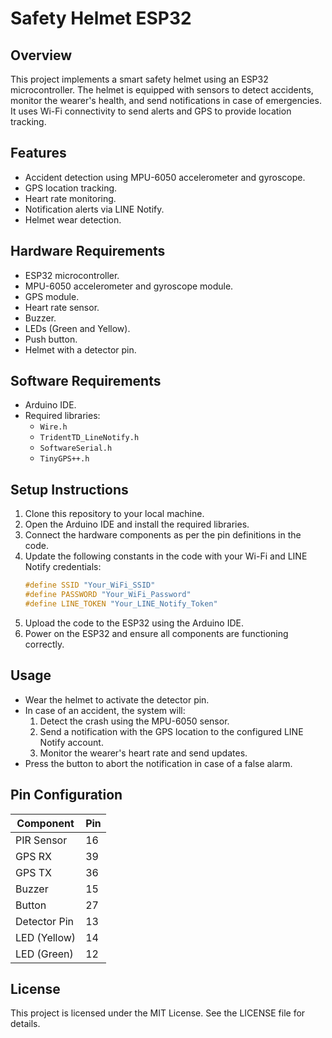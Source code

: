 # Safety Helmet ESP32

## Overview
This project implements a smart safety helmet using an ESP32 microcontroller. The helmet is equipped with sensors to detect accidents, monitor the wearer's health, and send notifications in case of emergencies. It uses Wi-Fi connectivity to send alerts and GPS to provide location tracking.

## Features
- Accident detection using MPU-6050 accelerometer and gyroscope.
- GPS location tracking.
- Heart rate monitoring.
- Notification alerts via LINE Notify.
- Helmet wear detection.

## Hardware Requirements
- ESP32 microcontroller.
- MPU-6050 accelerometer and gyroscope module.
- GPS module.
- Heart rate sensor.
- Buzzer.
- LEDs (Green and Yellow).
- Push button.
- Helmet with a detector pin.

## Software Requirements
- Arduino IDE.
- Required libraries:
  - `Wire.h`
  - `TridentTD_LineNotify.h`
  - `SoftwareSerial.h`
  - `TinyGPS++.h`

## Setup Instructions
1. Clone this repository to your local machine.
2. Open the Arduino IDE and install the required libraries.
3. Connect the hardware components as per the pin definitions in the code.
4. Update the following constants in the code with your Wi-Fi and LINE Notify credentials:
   ```c
   #define SSID "Your_WiFi_SSID"
   #define PASSWORD "Your_WiFi_Password"
   #define LINE_TOKEN "Your_LINE_Notify_Token"
   ```
5. Upload the code to the ESP32 using the Arduino IDE.
6. Power on the ESP32 and ensure all components are functioning correctly.

## Usage
- Wear the helmet to activate the detector pin.
- In case of an accident, the system will:
  1. Detect the crash using the MPU-6050 sensor.
  2. Send a notification with the GPS location to the configured LINE Notify account.
  3. Monitor the wearer's heart rate and send updates.
- Press the button to abort the notification in case of a false alarm.

## Pin Configuration
| Component       | Pin  |
|-----------------|------|
| PIR Sensor      | 16   |
| GPS RX          | 39   |
| GPS TX          | 36   |
| Buzzer          | 15   |
| Button          | 27   |
| Detector Pin    | 13   |
| LED (Yellow)    | 14   |
| LED (Green)     | 12   |

## License
This project is licensed under the MIT License. See the LICENSE file for details.